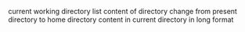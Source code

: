 current working directory
list content of directory
change from present directory to home directory
content in current directory in long format

